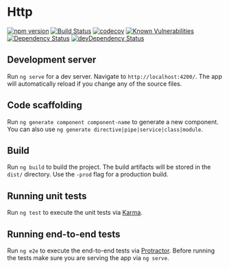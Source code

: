 # Http

[![npm version](https://badge.fury.io/js/%40lvo%2Fhttp.svg)](https://badge.fury.io/js/%40lvo%2Fhttp)
[![Build Status](https://travis-ci.org/LVM-IT/lvo-http-lib.svg?branch=master)](https://travis-ci.org/LVM-IT/lvo-http-lib)
[![codecov](https://codecov.io/gh/LVM-IT/lvo-http-lib/branch/master/graph/badge.svg)](https://codecov.io/gh/LVM-IT/lvo-http-lib)
[![Known Vulnerabilities](https://snyk.io/test/github/lvm-it/lvo-http-lib/badge.svg?targetFile=http%2Fpackage.json)](https://snyk.io/test/github/lvm-it/lvo-http-lib?targetFile=http%2Fpackage.json)
[![Dependency Status][david-badge]][david-badge-url]
[![devDependency Status][david-dev-badge]][david-dev-badge-url]


## Development server

Run `ng serve` for a dev server. Navigate to `http://localhost:4200/`. The app will automatically reload if you change any of the source files.

## Code scaffolding

Run `ng generate component component-name` to generate a new component. You can also use `ng generate directive|pipe|service|class|module`.

## Build

Run `ng build` to build the project. The build artifacts will be stored in the `dist/` directory. Use the `-prod` flag for a production build.

## Running unit tests

Run `ng test` to execute the unit tests via [Karma](https://karma-runner.github.io).

## Running end-to-end tests

Run `ng e2e` to execute the end-to-end tests via [Protractor](http://www.protractortest.org/).
Before running the tests make sure you are serving the app via `ng serve`.




[david-badge]: https://david-dm.org/lvm-it/lvo-http-lib.svg
[david-badge-url]: https://david-dm.org/lvm-it/lvo-http-lib
[david-dev-badge]: https://david-dm.org/lvm-it/lvo-http-lib/dev-status.svg
[david-dev-badge-url]: https://david-dm.org/lvm-it/lvo-http-lib?type=dev
